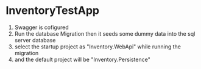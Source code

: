 # InventoryTestApp

1) Swagger is cofigured 
2) Run the database Migration then it seeds some dummy data into the sql server database
3) select the startup project as "Inventory.WebApi" while running the migration
4)  and the default project will be "Inventory.Persistence"
